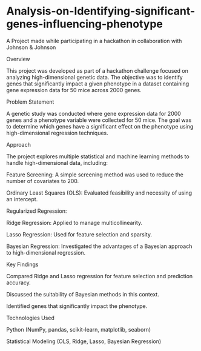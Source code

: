 # Analysis-on-Identifying-significant-genes-influencing-phenotype
A Project made while participating in a hackathon in collaboration with Johnson &amp; Johnson 

Overview

This project was developed as part of a hackathon challenge focused on analyzing high-dimensional genetic data. The objective was to identify genes that significantly impact a given phenotype in a dataset containing gene expression data for 50 mice across 2000 genes.

Problem Statement

A genetic study was conducted where gene expression data for 2000 genes and a phenotype variable were collected for 50 mice. The goal was to determine which genes have a significant effect on the phenotype using high-dimensional regression techniques.

Approach

The project explores multiple statistical and machine learning methods to handle high-dimensional data, including:

Feature Screening: A simple screening method was used to reduce the number of covariates to 200.

Ordinary Least Squares (OLS): Evaluated feasibility and necessity of using an intercept.

Regularized Regression:

Ridge Regression: Applied to manage multicollinearity.

Lasso Regression: Used for feature selection and sparsity.

Bayesian Regression: Investigated the advantages of a Bayesian approach to high-dimensional regression.

Key Findings

Compared Ridge and Lasso regression for feature selection and prediction accuracy.

Discussed the suitability of Bayesian methods in this context.

Identified genes that significantly impact the phenotype.

Technologies Used

Python (NumPy, pandas, scikit-learn, matplotlib, seaborn)

Statistical Modeling (OLS, Ridge, Lasso, Bayesian Regression)
